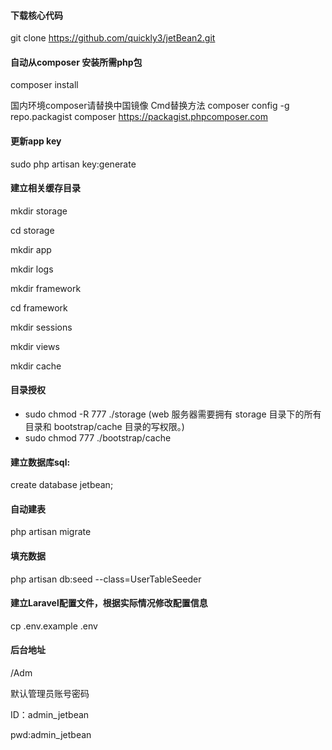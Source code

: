 #### 下载核心代码
git clone https://github.com/quickly3/jetBean2.git



#### 自动从composer 安装所需php包
composer install

国内环境composer请替换中国镜像
	Cmd替换方法
	composer config -g repo.packagist composer https://packagist.phpcomposer.com

#### 更新app key
sudo php artisan key:generate


#### 建立相关缓存目录
mkdir storage

cd storage

mkdir app

mkdir logs 

mkdir framework

cd framework

mkdir sessions

mkdir views

mkdir cache

#### 目录授权
* sudo chmod -R 777 ./storage  (web 服务器需要拥有 storage 目录下的所有目录和 bootstrap/cache 目录的写权限。)
* sudo chmod 777 ./bootstrap/cache

#### 建立数据库sql:
create database jetbean;


#### 自动建表  
php artisan migrate
#### 填充数据 
php artisan db:seed --class=UserTableSeeder

#### 建立Laravel配置文件，根据实际情况修改配置信息
cp .env.example .env

#### 后台地址
/Adm

默认管理员账号密码

ID：admin_jetbean

pwd:admin_jetbean